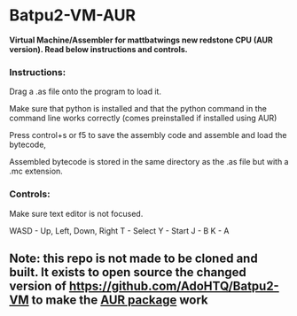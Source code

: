 # Batpu2-VM-AUR

**Virtual Machine/Assembler for mattbatwings new redstone CPU (AUR version). Read below instructions and controls.**

### Instructions:
Drag a .as file onto the program to load it.

Make sure that python is installed and that the python command in the command line works correctly (comes preinstalled if installed using AUR)

Press control+s or f5 to save the assembly code and assemble and load the bytecode,

Assembled bytecode is stored in the same directory as the .as file but with a .mc extension.

### Controls:
Make sure text editor is not focused.

WASD - Up, Left, Down, Right
T - Select
Y - Start
J - B
K - A

## **Note:** this repo is not made to be cloned and built. It exists to open source the changed version of https://github.com/AdoHTQ/Batpu2-VM to make the [AUR package](https://aur.archlinux.org/packages/batpu2-vm) work
